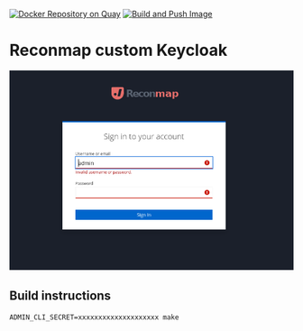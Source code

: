 [![Docker Repository on Quay](https://img.shields.io/badge/quay.io-latest-green "Docker Repository on Quay")](https://quay.io/repository/reconmap/keycloak-custom) [![Build and Push Image](https://github.com/reconmap/keycloak-custom/actions/workflows/build-push-image.yml/badge.svg)](https://github.com/reconmap/keycloak-custom/actions/workflows/build-push-image.yml)

# Reconmap custom Keycloak

![Reconmap themed login screen](theme/screenshot.png)

## Build instructions

```shell
ADMIN_CLI_SECRET=xxxxxxxxxxxxxxxxxxxx make
```

